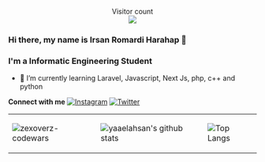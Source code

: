 <!--
**n0l3r/n0l3r** is a ✨ _special_ ✨ repository because its `README.md` (this file) appears on your GitHub profile.

Here are some ideas to get you started:

- 🔭 I’m currently working on ...
- 🌱 I’m currently learning ...
- 👯 I’m looking to collaborate on ...
- 🤔 I’m looking for help with ...
- 💬 Ask me about ...
- 📫 How to reach me: ...
- 😄 Pronouns: ...
- ⚡ Fun fact: ...
-->

<p align="center"> 
  Visitor count<br>
  <img src="https://profile-counter.glitch.me/yaaelahsan/count.svg" />
</p>



### Hi there, my name is Irsan Romardi Harahap 👋
### I'm a Informatic Engineering Student

- 🌱 I’m currently learning Laravel, Javascript, Next Js, php, c++ and python

 <b>Connect with me</b>
 <a href="https://www.instagram.com/yaaelahsan_" target="_blank"><img src="https://img.shields.io/badge/Instagram-%23E4405F.svg?&style=flat-square&logo=instagram&logoColor=white" alt="Instagram"></a>
<a href="https://twitter.com/yaaelahsan_" target="_blank"><img src="https://img.shields.io/badge/Twitter-%231877F2.svg?&style=flat-square&logo=Twitter&logoColor=white" alt="Twitter"></a>
<table border="0">
 <tr>
     <td><p><img align="center" src="https://www.codewars.com/users/yaaelahsan/badges/large" alt="zexoverz-codewars" /></p></td>
     <td><img alt="yaaelahsan's github stats" src="https://github-readme-stats.vercel.app/api?username=yaaelahsan&&theme=radical"/></td>
    <td><img alt="Top Langs" src="https://github-readme-stats.vercel.app/api/top-langs/?username=yaaelahsan&layout=compact&hide_border=true&theme=radical"/></td>
 </tr>
</table>

